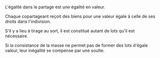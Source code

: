   
 L'égalité dans le partage est une égalité en valeur.  

  
 Chaque copartageant reçoit des biens pour une valeur égale à celle de ses droits dans l'indivision.  

  
 S'il y a lieu à tirage au sort, il est constitué autant de lots qu'il est nécessaire.  

  
 Si la consistance de la masse ne permet pas de former des lots d'égale valeur, leur inégalité se compense par une soulte.  
